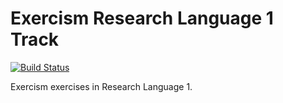 # Exercism Research Language 1 Track

[![Build Status](https://travis-ci.org/exercism/research_experiment_1.svg?branch=master)](https://travis-ci.org/exercism/research_experiment_1)

Exercism exercises in Research Language 1.
